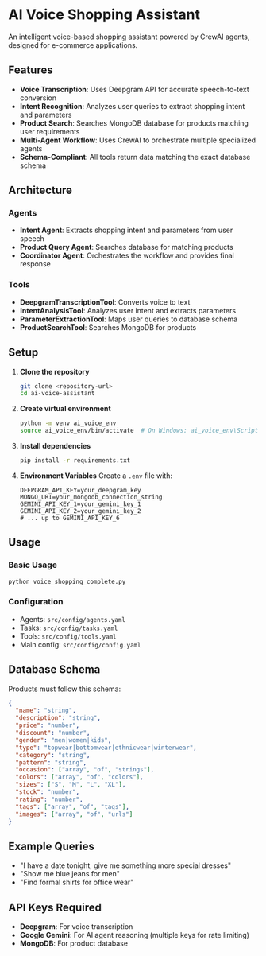 # AI Voice Shopping Assistant

An intelligent voice-based shopping assistant powered by CrewAI agents, designed for e-commerce applications.

## Features

- **Voice Transcription**: Uses Deepgram API for accurate speech-to-text conversion
- **Intent Recognition**: Analyzes user queries to extract shopping intent and parameters
- **Product Search**: Searches MongoDB database for products matching user requirements
- **Multi-Agent Workflow**: Uses CrewAI to orchestrate multiple specialized agents
- **Schema-Compliant**: All tools return data matching the exact database schema

## Architecture

### Agents
- **Intent Agent**: Extracts shopping intent and parameters from user speech
- **Product Query Agent**: Searches database for matching products
- **Coordinator Agent**: Orchestrates the workflow and provides final response

### Tools
- **DeepgramTranscriptionTool**: Converts voice to text
- **IntentAnalysisTool**: Analyzes user intent and extracts parameters
- **ParameterExtractionTool**: Maps user queries to database schema
- **ProductSearchTool**: Searches MongoDB for products

## Setup

1. **Clone the repository**
   ```bash
   git clone <repository-url>
   cd ai-voice-assistant
   ```

2. **Create virtual environment**
   ```bash
   python -m venv ai_voice_env
   source ai_voice_env/bin/activate  # On Windows: ai_voice_env\Scripts\activate
   ```

3. **Install dependencies**
   ```bash
   pip install -r requirements.txt
   ```

4. **Environment Variables**
   Create a `.env` file with:
   ```env
   DEEPGRAM_API_KEY=your_deepgram_key
   MONGO_URI=your_mongodb_connection_string
   GEMINI_API_KEY_1=your_gemini_key_1
   GEMINI_API_KEY_2=your_gemini_key_2
   # ... up to GEMINI_API_KEY_6
   ```

## Usage

### Basic Usage
```python
python voice_shopping_complete.py
```

### Configuration
- Agents: `src/config/agents.yaml`
- Tasks: `src/config/tasks.yaml`
- Tools: `src/config/tools.yaml`
- Main config: `src/config/config.yaml`

## Database Schema

Products must follow this schema:
```json
{
  "name": "string",
  "description": "string",
  "price": "number",
  "discount": "number",
  "gender": "men|women|kids",
  "type": "topwear|bottomwear|ethnicwear|winterwear",
  "category": "string",
  "pattern": "string",
  "occasion": ["array", "of", "strings"],
  "colors": ["array", "of", "colors"],
  "sizes": ["S", "M", "L", "XL"],
  "stock": "number",
  "rating": "number",
  "tags": ["array", "of", "tags"],
  "images": ["array", "of", "urls"]
}
```

## Example Queries

- "I have a date tonight, give me something more special dresses"
- "Show me blue jeans for men"
- "Find formal shirts for office wear"

## API Keys Required

- **Deepgram**: For voice transcription
- **Google Gemini**: For AI agent reasoning (multiple keys for rate limiting)
- **MongoDB**: For product database

